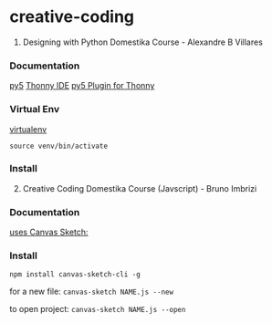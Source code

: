 # creative-coding
1. Designing with Python Domestika Course - Alexandre B Villares

### Documentation
[py5](https://py5coding.org/index.html)
[Thonny IDE](https://thonny.org/)
[py5 Plugin for Thonny](https://github.com/tabreturn/thonny-py5mode)

### Virtual Env
[virtualenv](https://virtualenv.pypa.io/en/latest/user_guide.html)

`source venv/bin/activate`

### Install

2. Creative Coding Domestika Course (Javscript) - Bruno Imbrizi

### Documentation
[uses Canvas Sketch:](https://www.npmjs.com/package/canvas-sketch)

### Install
`npm install canvas-sketch-cli -g`

for a new file:
`canvas-sketch NAME.js --new`

to open project:
`canvas-sketch NAME.js --open`

